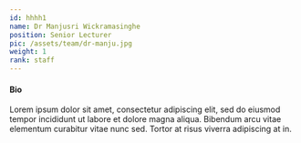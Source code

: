 ```yaml
---
id: hhhh1
name: Dr Manjusri Wickramasinghe
position: Senior Lecturer
pic: /assets/team/dr-manju.jpg
weight: 1
rank: staff
---
```


#### Bio
Lorem ipsum dolor sit amet, consectetur adipiscing elit, sed do eiusmod tempor incididunt ut labore et dolore magna aliqua. Bibendum arcu vitae elementum curabitur vitae nunc sed. Tortor at risus viverra adipiscing at in.